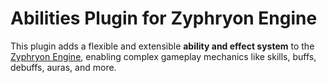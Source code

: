 # Abilities Plugin for Zyphryon Engine

This plugin adds a flexible and extensible **ability and effect system** to the [Zyphryon Engine](https://github.com/Zyphryon/Engine), enabling complex gameplay mechanics like skills, buffs, debuffs, auras, and more.

